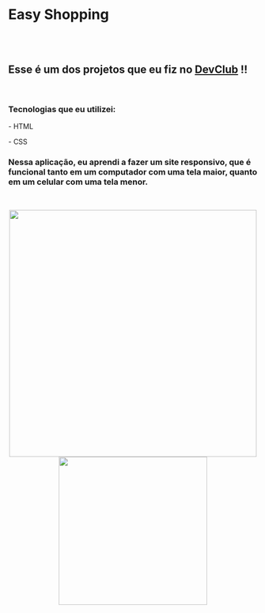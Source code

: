 <h1>Easy Shopping</h1>
<br>
<br>
<h2>Esse é um dos projetos que eu fiz no <a href="https://rodolfomori.com.br/devclub">DevClub</a> !!</h2>
<br>
<h3>Tecnologias que eu utilizei:</h3>
<p>- HTML</p>
<p>- CSS</p>
<h3>Nessa aplicação, eu aprendi a fazer um site responsivo, que é funcional tanto em um computador com uma tela maior, quanto em um celular com uma tela menor.</h3>
<br>
<p align="center">
 <img src="https://github.com/Matheus-AlvesCS/easy-shopping/blob/main/assets/desktop.png?raw=true" width="500px"/>
 <img src="https://github.com/Matheus-AlvesCS/easy-shopping/blob/main/assets/mobile.png?raw=true" height="300px"/>
</p>
